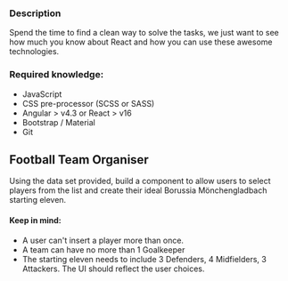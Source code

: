 ### Description

Spend the time to find a clean way to solve the tasks, we just want to see how much you know about React and how you can use these awesome technologies.

### Required knowledge:

- JavaScript
- CSS pre-processor (SCSS or SASS)
- Angular > v4.3 or React > v16
- Bootstrap / Material
- Git

## Football Team Organiser

Using the data set provided, build a component to allow users to select players from the list and create their ideal Borussia Mönchengladbach starting eleven.

#### Keep in mind:

- A user can't insert a player more than once.
- A team can have no more than 1 Goalkeeper
- The starting eleven needs to include 3 Defenders, 4 Midfielders, 3 Attackers.
  The UI should reflect the user choices.

